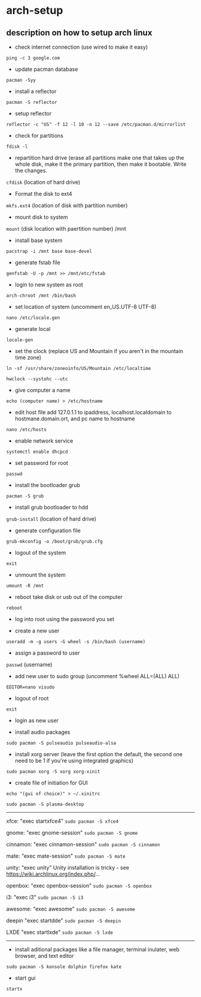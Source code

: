 # arch-setup
## description on how to setup arch linux


- check internet connection (use wired to make it easy)

`ping -c 3 google.com` 

- update pacman database

`pacman -Syy`

- install a reflector

`pacman -S reflector`

- setup reflector

`reflector -c "US" -f 12 -l 10 -n 12 --save /etc/pacman.d/mirrorlist`

- check for partitions

`fdisk -l`

- repartition hard drive (erase all partitions make one that takes up the whole disk, make it the primary partition, then make it bootable. Write the changes. 

`cfdisk` (location of hard drive)

- Format the disk to ext4

`mkfs.ext4` (location of disk with partition number)

- mount disk to system 

`mount` (disk location with paertition number) /mnt

- install base system 

`pacstrap -i /mnt base base-devel`

- generate fstab file

`genfstab -U -p /mnt >> /mnt/etc/fstab`

- login to new system as root 

`arch-chroot /mnt /bin/bash`

- set location of system (uncomment en_US.UTF-8 UTF-8)

`nano /etc/locale.gen` 

- generate local

`locale-gen`

- set the clock (replace US and Mountain if you aren't in the mountain time zone)

`ln -sf /usr/share/zoneoinfo/US/Mountain /etc/localtime`

`hwclock --systohc --utc`

- give computer a name

`echo (computer name) > /etc/hostname`

- edit host file add 127.0.1.1 to ipaddress, localhost.localdomain to hostmane.domain.ort, and pc name to hostname

`nano /etc/hosts`

- enable network service

`systemctl enable dhcpcd`

- set password for root

`passwd`

- install the bootloader grub

`pacman -S grub`

- install grub bootloader to hdd

`grub-install` (location of hard drive)

- generate configuration file

`grub-mkconfig -o /boot/grub/grub.cfg`

- logout of the system

`exit`

- unmount the system

`umount -R /mnt`

- reboot take disk or usb out of the computer

`reboot`

- log into root using the password you set 

- create a new user

`useradd -m -g users -G wheel -s /bin/bash (username)`

- assign a password to user

`passwd` (username)

- add new user to sudo group (uncomment %wheel ALL=(ALL) ALL)

`EDITOR=nano visudo`

- logout of root

`exit` 

- login as new user 

- install audio packages

`sudo pacman -S pulseaudio pulseaudio-alsa`

- install xorg server (leave the first option the default, the second one need to be 1 if you're using integrated graphics)

`sudo pacman xorg -S xorg xorg-xinit`

- create file of initiation for GUI


`echo "(gui of choice)" > ~/.xinitrc`

`sudo pacman -S plasma-desktop`

---
xfce:
"exec startxfce4"
`sudo pacman -S xfce4`

gnome:
"exec gnome-session"
`sudo pacman -S gnome`

cinnamon:
"exec cinnamon-session"
`sudo pacman -S cinnamon`

mate:
"exec mate-session"
`sudo pacman -S mate`

unity:
"exec unity"
Unity installation is tricky - see https://wiki.archlinux.org/index.php/...

openbox:
"exec openbox-session"
`sudo pacman -S openbox`

i3:
"exec i3"
`sudo pacman -S i3`

awesome:
"exec awesome"
`sudo pacman -S awesome`

deepin
"exec startdde"
`sudo pacman -S deepin`

LXDE
"exec startlxde"
`sudo pacman -S lxde`

---
- install aditional packages like a file manager, terminal inulater, web browser, and text editor

`sudo pacman -S konsole dolphin firefox kate`

- start gui

`startx﻿` 





